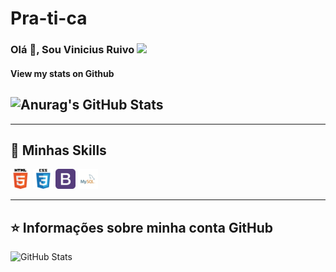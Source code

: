 # Pra-ti-ca
<!-- ** https://github.com/VixxRuivo ** 
Aqui tem algumas ideias de como começar:
- 🔭 Atualmente estou trabalhando em uma casa de bolos.
- 🌱 Atualmente estou estudando Análise e Desenvolvimento de Sistemas
- 📫 Como me encontrar: vinicius.ruivo123@gmail.com

-->

### Olá 👋, Sou Vinicius Ruivo <img src="https://github.com/TheDudeThatCode/TheDudeThatCode/blob/master/Assets/Earth.gif" width="24px">



#### View my stats on Github
![Anurag's GitHub Stats](https://github-readme-stats.vercel.app/api?username=VixxRuivo&show_icons=true)
----

----
## 🚀 Minhas Skills


<code><img height="32" src="https://raw.githubusercontent.com/github/explore/80688e429a7d4ef2fca1e82350fe8e3517d3494d/topics/html/html.png" alt="HTML5"/></code>
<code><img height="32" src="https://raw.githubusercontent.com/github/explore/80688e429a7d4ef2fca1e82350fe8e3517d3494d/topics/css/css.png" alt="CSS"/></code>
<code><img height="32" src="https://raw.githubusercontent.com/github/explore/80688e429a7d4ef2fca1e82350fe8e3517d3494d/topics/bootstrap/bootstrap.png" alt="Bootstrap"/></code>
<code><img height="32" src="https://raw.githubusercontent.com/github/explore/80688e429a7d4ef2fca1e82350fe8e3517d3494d/topics/mysql/mysql.png" alt="MySQL"/></code>


---

## ⭐ Informações sobre minha conta GitHub
![GitHub Stats](https://github-readme-stats.vercel.app/api?username=VixxRuivo&show_icons=true)
